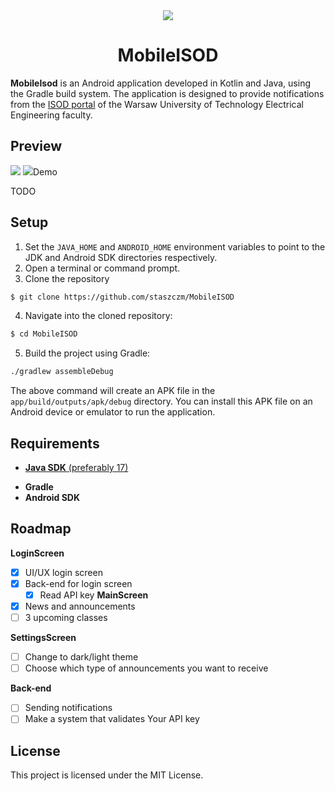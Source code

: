 <div align="center">
  <img src="https://www.ee.pw.edu.pl/wp-content/uploads/2016/11/WE-znak.png" />
</div>

<h1 align="center">MobileISOD</h1>

**MobileIsod** is an Android application developed in Kotlin and Java, using the Gradle build system. The application is designed to provide notifications from the [ISOD portal](https://isod.ee.pw.edu.pl) of the Warsaw University of Technology Electrical Engineering faculty.

## Preview
<div display=flex">
  <img src="screenshots/login.svg />
  <img src="screenshots/main.svg />
  <img src="screenshots/schedule.svg />
</div>
## Features

- User authentication with username and API key
- Navigation between different fragments
- Fetching and displaying data from the ISOD portal

## Demo

TODO

## Setup

1. Set the <code>JAVA_HOME</code> and <code>ANDROID_HOME</code> environment variables to point to the JDK and Android SDK directories respectively.
2. Open a terminal or command prompt.
3. Clone the repository
```bash
$ git clone https://github.com/staszczm/MobileISOD
```
4. Navigate into the cloned repository:
```bash
$ cd MobileISOD
```
5. Build the project using Gradle:
```bash
./gradlew assembleDebug
```
The above command will create an APK file in the <code>app/build/outputs/apk/debug</code> directory. You can install this APK file on an Android device or emulator to run the application.

## Requirements

* [**Java SDK** (preferably 17)](https://www.oracle.com/pl/java/technologies/downloads/#java17)
- **Gradle**
- **Android SDK**


## Roadmap

**LoginScreen**
- [x] UI/UX login screen
- [x] Back-end for login screen
    - [x] Read API key
**MainScreen**
- [x] News and announcements
- [ ] 3 upcoming classes

**SettingsScreen**
- [ ] Change to dark/light theme
- [ ] Choose which type of announcements you want to receive

**Back-end**
- [ ] Sending notifications
- [ ] Make a system that validates Your API key

## License

This project is licensed under the MIT License.
